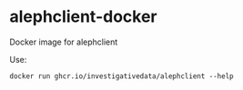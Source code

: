 # alephclient-docker

Docker image for alephclient

Use:

    docker run ghcr.io/investigativedata/alephclient --help
